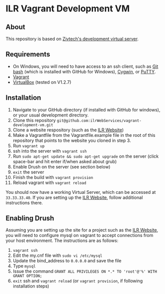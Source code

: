 ﻿# ILR Vagrant Development VM

## About

This repository is based on [Zivtech's development virtual server](https://github.com/zivtech/vagrant-development-vm).

## Requirements

  * On Windows, you will need to have access to an ssh client, such as [Git bash](http://windows.github.com/) (which is installed with GitHub for Windows), [Cygwin](http://www.cygwin.com/), or [PuTTY](http://www.chiark.greenend.org.uk/~sgtatham/putty/download.html). 
  * [Vagrant](http://vagrantup.com)
  * [VirtualBox](https://www.virtualbox.org/) (tested on V1.2.7)

## Installation

  1. Navigate to your GitHub directory (if installed with GitHub for windows), or your usual development directory. 
  2. Clone this repository `git@github.com:ilrWebServices/vagrant-development-vm.git`
  3. Clone a website respository (such as the [ILR Website](https://github.com/ilrWebServices/ilr-website))
  4. Make a Vagrantfile from the Vagrantfile.example file in the root of this repository that points to the website you cloned in step 3.
  5. Run `vagrant up`
  6. ssh into the server with `vagrant ssh`
  7. Run `sudo apt-get update && sudo apt-get upgrade` on the server (click space-bar and hit enter if/when asked about grub)
  8. Enable Drush on the server (see section below)
  9. `exit` the server
  10. Finish the build with `vagrant provision`
  11. Reload vagrant with `vagrant reload`
 
You should now have a working Virtual Server, which can be accessed at `33.33.33.40`. If you are setting up the [ILR Website](https://github.com/ilrWebServices/ilr-website), follow additional instructions there.

## Enabling Drush

Assuming you are setting up the site for a project such as the [ILR Website](https://github.com/ilrWebServices/ilr-website), you will need to configure mysql on vagrant to accept connections from your host environment. The instructions are as follows: 

  1. `vagrant ssh`
  2. Edit the my.cnf file with `sudo vi /etc/mysql`
  3. Update the bind_address to `0.0.0.0` and save the file
  4. Type `mysql`
  5. Issue the command `GRANT ALL PRIVILEGES ON *.* TO 'root'@'%' WITH GRANT OPTION;`
  6. `exit` ssh and `vagrant reload` (or `vagrant provision`, if following installation steps)
